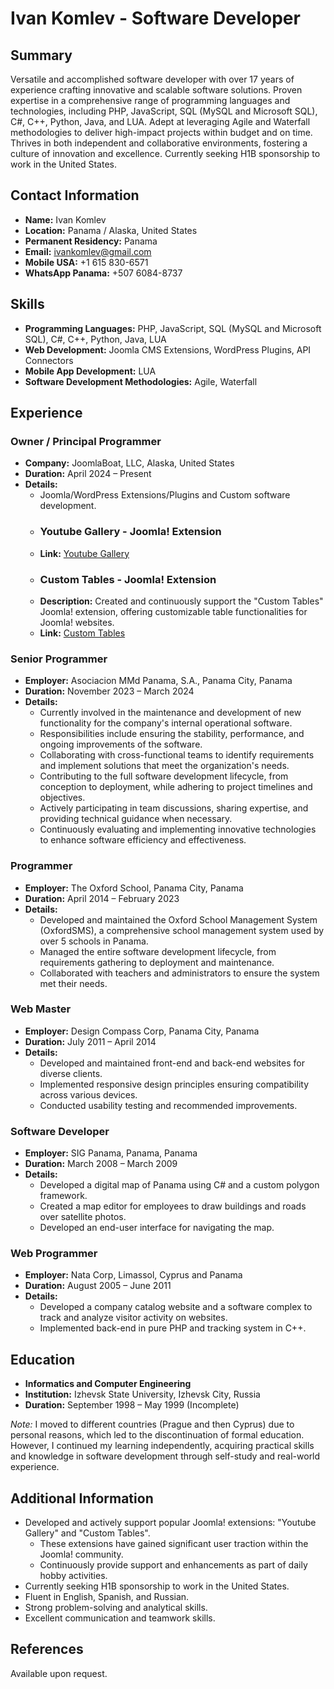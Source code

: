 # Ivan Komlev - Software Developer

## Summary

Versatile and accomplished software developer with over 17 years of experience crafting innovative and scalable software solutions. Proven expertise in a comprehensive range of programming languages and technologies, including PHP, JavaScript, SQL (MySQL and Microsoft SQL), C#, C++, Python, Java, and LUA. Adept at leveraging Agile and Waterfall methodologies to deliver high-impact projects within budget and on time. Thrives in both independent and collaborative environments, fostering a culture of innovation and excellence. Currently seeking H1B sponsorship to work in the United States.

## Contact Information

- **Name:** Ivan Komlev
- **Location:** Panama / Alaska, United States
- **Permanent Residency:** Panama
- **Email:** ivankomlev@gmail.com
- **Mobile USA:** +1 615 830-6571
- **WhatsApp Panama:** +507 6084-8737

## Skills

- **Programming Languages:** PHP, JavaScript, SQL (MySQL and Microsoft SQL), C#, C++, Python, Java, LUA
- **Web Development:** Joomla CMS Extensions, WordPress Plugins, API Connectors
- **Mobile App Development:** LUA
- **Software Development Methodologies:** Agile, Waterfall

## Experience


### Owner / Principal Programmer
- **Company:** JoomlaBoat, LLC, Alaska, United States
- **Duration:** April 2024 – Present
- **Details:**
    - Joomla/WordPress Extensions/Plugins and Custom software development.
    - ### Youtube Gallery - Joomla! Extension
    - **Link:** [Youtube Gallery](http://joomlaboat.com/youtube-gallery)
    - ### Custom Tables - Joomla! Extension
    - **Description:** Created and continuously support the "Custom Tables" Joomla! extension, offering customizable table functionalities for Joomla! websites.
    - **Link:** [Custom Tables](http://joomlaboat.com/custom-tables)

### Senior Programmer
- **Employer:** Asociacion MMd Panama, S.A., Panama City, Panama
- **Duration:** November 2023 – March 2024
- **Details:**
    - Currently involved in the maintenance and development of new functionality for the company's internal operational software.
    - Responsibilities include ensuring the stability, performance, and ongoing improvements of the software.
    - Collaborating with cross-functional teams to identify requirements and implement solutions that meet the organization's needs.
    - Contributing to the full software development lifecycle, from conception to deployment, while adhering to project timelines and objectives.
    - Actively participating in team discussions, sharing expertise, and providing technical guidance when necessary.
    - Continuously evaluating and implementing innovative technologies to enhance software efficiency and effectiveness.

### Programmer
- **Employer:** The Oxford School, Panama City, Panama
- **Duration:** April 2014 – February 2023
- **Details:**
    - Developed and maintained the Oxford School Management System (OxfordSMS), a comprehensive school management system used by over 5 schools in Panama.
    - Managed the entire software development lifecycle, from requirements gathering to deployment and maintenance.
    - Collaborated with teachers and administrators to ensure the system met their needs.

### Web Master
- **Employer:** Design Compass Corp, Panama City, Panama
- **Duration:** July 2011 – April 2014
- **Details:**
    - Developed and maintained front-end and back-end websites for diverse clients.
    - Implemented responsive design principles ensuring compatibility across various devices.
    - Conducted usability testing and recommended improvements.

### Software Developer
- **Employer:** SIG Panama, Panama, Panama
- **Duration:** March 2008 – March 2009
- **Details:**
    - Developed a digital map of Panama using C# and a custom polygon framework.
    - Created a map editor for employees to draw buildings and roads over satellite photos.
    - Developed an end-user interface for navigating the map.

### Web Programmer
- **Employer:** Nata Corp, Limassol, Cyprus and Panama
- **Duration:** August 2005 – June 2011
- **Details:**
    - Developed a company catalog website and a software complex to track and analyze visitor activity on websites.
    - Implemented back-end in pure PHP and tracking system in C++.

## Education

- **Informatics and Computer Engineering**
- **Institution:** Izhevsk State University, Izhevsk City, Russia
- **Duration:** September 1998 – May 1999 (Incomplete)

*Note:* I moved to different countries (Prague and then Cyprus) due to personal reasons, which led to the discontinuation of formal education. However, I continued my learning independently, acquiring practical skills and knowledge in software development through self-study and real-world experience.

## Additional Information

- Developed and actively support popular Joomla! extensions: "Youtube Gallery" and "Custom Tables".
  - These extensions have gained significant user traction within the Joomla! community.
  - Continuously provide support and enhancements as part of daily hobby activities.
- Currently seeking H1B sponsorship to work in the United States.
- Fluent in English, Spanish, and Russian.
- Strong problem-solving and analytical skills.
- Excellent communication and teamwork skills.

## References

Available upon request.
